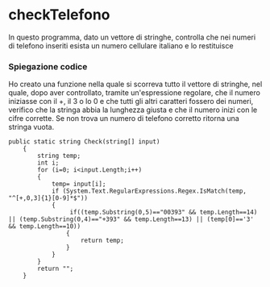 # checkTelefono

In questo programma, dato un vettore di stringhe, controlla che nei numeri di telefono inseriti esista un numero cellulare italiano e lo restituisce

### Spiegazione codice

Ho creato una funzione nella quale  si scorreva tutto il vettore di stringhe, nel quale, dopo aver controllato, tramite un'espressione regolare, che il numero iniziasse con il +, il 3 o lo 0 e che tutti gli altri caratteri 
fossero dei numeri, verifico che la stringa abbia la lunghezza giusta e che il numero inizi con le cifre corrette. Se non trova un numero di telefono corretto ritorna una stringa vuota.
```
public static string Check(string[] input)
    {
        string temp;
        int i;
        for (i=0; i<input.Length;i++)
        {
            temp= input[i];
            if (System.Text.RegularExpressions.Regex.IsMatch(temp, "^[+,0,3]{1}[0-9]*$"))
            {
                 if((temp.Substring(0,5)=="00393" && temp.Length==14) || (temp.Substring(0,4)=="+393" && temp.Length==13) || (temp[0]=='3' && temp.Length==10))
                {
                    return temp;
                }
            }  
        }
        return "";
    }
``` 

